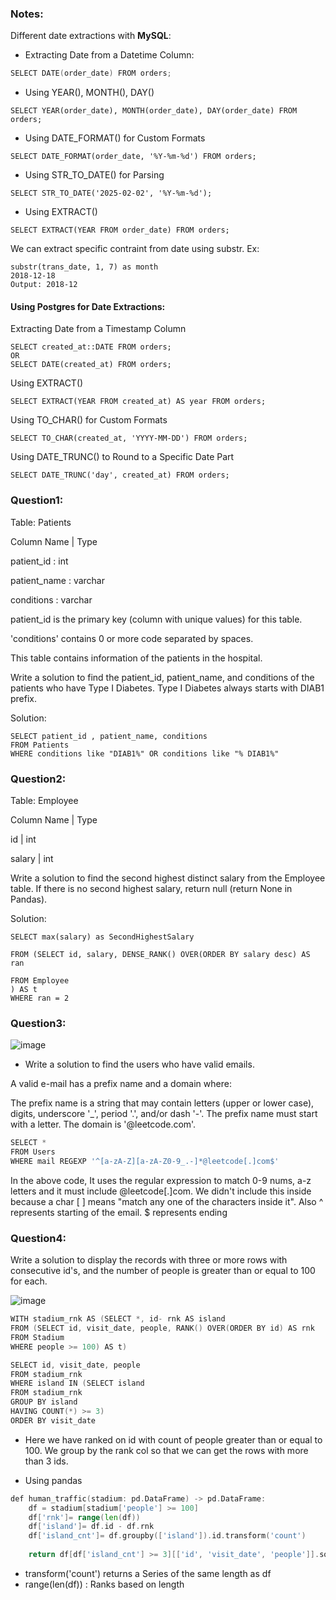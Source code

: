 ### Notes:
Different date extractions with **MySQL**:

- Extracting Date from a Datetime Column:
```go
SELECT DATE(order_date) FROM orders;
```
- Using YEAR(), MONTH(), DAY()
```
SELECT YEAR(order_date), MONTH(order_date), DAY(order_date) FROM orders;
```
- Using DATE_FORMAT() for Custom Formats
```
SELECT DATE_FORMAT(order_date, '%Y-%m-%d') FROM orders;
```
- Using STR_TO_DATE() for Parsing
```
SELECT STR_TO_DATE('2025-02-02', '%Y-%m-%d');
```
- Using EXTRACT()
```
SELECT EXTRACT(YEAR FROM order_date) FROM orders;
```

We can extract specific contraint from date using substr. Ex:
```
substr(trans_date, 1, 7) as month
2018-12-18
Output: 2018-12
```

#### Using Postgres for Date Extractions:
Extracting Date from a Timestamp Column
```
SELECT created_at::DATE FROM orders;
OR
SELECT DATE(created_at) FROM orders;
```
Using EXTRACT()
```
SELECT EXTRACT(YEAR FROM created_at) AS year FROM orders;
```
Using TO_CHAR() for Custom Formats
```
SELECT TO_CHAR(created_at, 'YYYY-MM-DD') FROM orders;
```
Using DATE_TRUNC() to Round to a Specific Date Part
```
SELECT DATE_TRUNC('day', created_at) FROM orders;
```

### Question1:
Table: Patients

Column Name  | Type

patient_id   : int 

patient_name : varchar 

conditions   : varchar 

patient_id is the primary key (column with unique values) for this table.

'conditions' contains 0 or more code separated by spaces. 

This table contains information of the patients in the hospital.

Write a solution to find the patient_id, patient_name, and conditions of the patients who have Type I Diabetes. Type I Diabetes always starts with DIAB1 prefix.


Solution:
```
SELECT patient_id , patient_name, conditions
FROM Patients
WHERE conditions like "DIAB1%" OR conditions like "% DIAB1%"
```

### Question2:

Table: Employee

Column Name | Type 

id          | int

salary      | int  

Write a solution to find the second highest distinct salary from the Employee table. If there is no second highest salary, return null (return None in Pandas).

Solution:
```
SELECT max(salary) as SecondHighestSalary 

FROM (SELECT id, salary, DENSE_RANK() OVER(ORDER BY salary desc) AS ran

FROM Employee
) AS t
WHERE ran = 2
```

### Question3:

![image](https://github.com/user-attachments/assets/0cba33ae-0c35-4033-93af-bd4b42f4b5a6)

- Write a solution to find the users who have valid emails.

A valid e-mail has a prefix name and a domain where:

The prefix name is a string that may contain letters (upper or lower case), digits, underscore '_', period '.', and/or dash '-'. The prefix name must start with a letter.
The domain is '@leetcode.com'.
```go
SELECT *
FROM Users
WHERE mail REGEXP '^[a-zA-Z][a-zA-Z0-9_.-]*@leetcode[.]com$'
```
In the above code, It uses the regular expression to match 0-9 nums, a-z letters and it must include @leetcode[.]com. We didn't include this inside because a char [ ] means "match any one of the characters inside it". Also ^ represents starting of the email. $ represents ending

### Question4:
Write a solution to display the records with three or more rows with consecutive id's, and the number of people is greater than or equal to 100 for each.

![image](https://github.com/user-attachments/assets/d2059ca1-3dd9-4d09-980c-f82a1ef9fcfa)

```go
WITH stadium_rnk AS (SELECT *, id- rnk AS island
FROM (SELECT id, visit_date, people, RANK() OVER(ORDER BY id) AS rnk
FROM Stadium
WHERE people >= 100) AS t)

SELECT id, visit_date, people
FROM stadium_rnk 
WHERE island IN (SELECT island
FROM stadium_rnk
GROUP BY island
HAVING COUNT(*) >= 3)
ORDER BY visit_date
```
- Here we have ranked on id with count of people greater than or equal to 100. We group by the rank col so that we can get the rows with more than 3 ids.

- Using pandas
```go
def human_traffic(stadium: pd.DataFrame) -> pd.DataFrame:
    df = stadium[stadium['people'] >= 100]
    df['rnk']= range(len(df))
    df['island']= df.id - df.rnk
    df['island_cnt']= df.groupby(['island']).id.transform('count') 
    
    return df[df['island_cnt'] >= 3][['id', 'visit_date', 'people']].sort_values(by='visit_date')
```
- transform('count') returns a Series of the same length as df
- range(len(df)) : Ranks based on length
